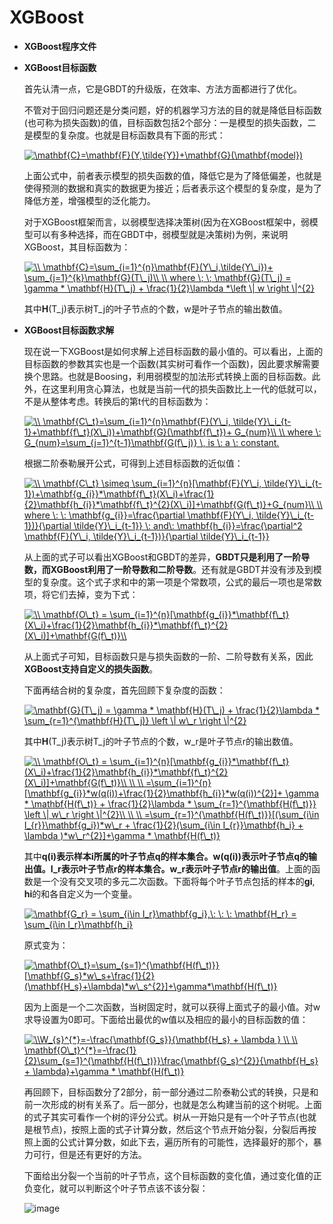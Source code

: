 # XGBoost  

* **XGBoost程序文件**

* **XGBoost目标函数**

    首先认清一点，它是GBDT的升级版，在效率、方法方面都进行了优化。
    
    不管对于回归问题还是分类问题，好的机器学习方法的目的就是降低目标函数(也可称为损失函数)的值，目标函数包括2个部分：一是模型的损失函数，二是模型的复杂度。也就是目标函数具有下面的形式：
    
    <a href="https://www.codecogs.com/eqnedit.php?latex=\mathbf{C}=\mathbf{F}(Y,\tilde{Y})&plus;\mathbf{G}(\mathbf{model})" target="_blank"><img src="https://latex.codecogs.com/gif.latex?\mathbf{C}=\mathbf{F}(Y,\tilde{Y})&plus;\mathbf{G}(\mathbf{model})" title="\mathbf{C}=\mathbf{F}(Y,\tilde{Y})+\mathbf{G}(\mathbf{model})" /></a>
    
    上面公式中，前者表示模型的损失函数的值，降低它是为了降低偏差，也就是使得预测的数据和真实的数据更为接近；后者表示这个模型的复杂度，是为了降低方差，增强模型的泛化能力。
    
    对于XGBoost框架而言，以弱模型选择决策树(因为在XGBoost框架中，弱模型可以有多种选择，而在GBDT中，弱模型就是决策树)为例，来说明XGBoost，其目标函数为：
    
    <a href="https://www.codecogs.com/eqnedit.php?latex=\\&space;\mathbf{C}=\sum_{i=1}^{n}\mathbf{F}(Y\_i,\tilde{Y\_i})&plus;&space;\sum_{j=1}^{k}\mathbf{G}(T\_j)\\&space;\\&space;where&space;\;&space;\;&space;\mathbf{G}(T\_j)&space;=&space;\gamma&space;*&space;\mathbf{H}(T\_j)&space;&plus;&space;\frac{1}{2}\lambda&space;*\left&space;\|&space;w&space;\right&space;\|^{2}" target="_blank"><img src="https://latex.codecogs.com/gif.latex?\\&space;\mathbf{C}=\sum_{i=1}^{n}\mathbf{F}(Y\_i,\tilde{Y\_i})&plus;&space;\sum_{j=1}^{k}\mathbf{G}(T\_j)\\&space;\\&space;where&space;\;&space;\;&space;\mathbf{G}(T\_j)&space;=&space;\gamma&space;*&space;\mathbf{H}(T\_j)&space;&plus;&space;\frac{1}{2}\lambda&space;*\left&space;\|&space;w&space;\right&space;\|^{2}" title="\\ \mathbf{C}=\sum_{i=1}^{n}\mathbf{F}(Y\_i,\tilde{Y\_i})+ \sum_{j=1}^{k}\mathbf{G}(T\_j)\\ \\ where \; \; \mathbf{G}(T\_j) = \gamma * \mathbf{H}(T\_j) + \frac{1}{2}\lambda *\left \| w \right \|^{2}" /></a>
    
    其中**H**(T_j)表示树T_j的叶子节点的个数，w是叶子节点的输出数值。
    
 * **XGBoost目标函数求解**   
 
     现在说一下XGBoost是如何求解上述目标函数的最小值的。可以看出，上面的目标函数的参数其实也是一个函数(其实树可看作一个函数)，因此要求解需要换个思路。也就是Boosing，利用弱模型的加法形式转换上面的目标函数。此外，在这里利用贪心算法，也就是当前一代的损失函数比上一代的低就可以，不是从整体考虑。转换后的第t代的目标函数为：
     
     <a href="https://www.codecogs.com/eqnedit.php?latex=\\&space;\mathbf{C\_t}=\sum_{i=1}^{n}\mathbf{F}(Y\_i,&space;\tilde{Y}\_i_{t-1}&plus;\mathbf{f\_t}(X\_i))&plus;\mathbf{G}(\mathbf{f\_t})&plus;&space;G_{num}\\&space;\\&space;where&space;\:&space;G_{num}=\sum_{j=1}^{t-1}\mathbf{G(f\_j)}&space;\,&space;is&space;\:&space;a&space;\:&space;constant." target="_blank"><img src="https://latex.codecogs.com/gif.latex?\\&space;\mathbf{C\_t}=\sum_{i=1}^{n}\mathbf{F}(Y\_i,&space;\tilde{Y}\_i_{t-1}&plus;\mathbf{f\_t}(X\_i))&plus;\mathbf{G}(\mathbf{f\_t})&plus;&space;G_{num}\\&space;\\&space;where&space;\:&space;G_{num}=\sum_{j=1}^{t-1}\mathbf{G(f\_j)}&space;\,&space;is&space;\:&space;a&space;\:&space;constant." title="\\ \mathbf{C\_t}=\sum_{i=1}^{n}\mathbf{F}(Y\_i, \tilde{Y}\_i_{t-1}+\mathbf{f\_t}(X\_i))+\mathbf{G}(\mathbf{f\_t})+ G_{num}\\ \\ where \: G_{num}=\sum_{j=1}^{t-1}\mathbf{G(f\_j)} \, is \: a \: constant." /></a>
     
     根据二阶泰勒展开公式，可得到上述目标函数的近似值：
     
     <a href="https://www.codecogs.com/eqnedit.php?latex=\\&space;\mathbf{C\_t}&space;\simeq&space;\sum_{i=1}^{n}[\mathbf{F}(Y\_i,&space;\tilde{Y}\_i_{t-1})&plus;\mathbf{g_{i}}*\mathbf{f\_t}(X\_i)&plus;\frac{1}{2}\mathbf{h_{i}}*\mathbf{f\_t}^{2}(X\_i)]&plus;\mathbf{G(f\_t)}&plus;G_{num}\\&space;\\&space;where&space;\:&space;\:&space;\mathbf{g_{i}}=\frac{\partial&space;\mathbf{F}(Y\_i,&space;\tilde{Y}\_i_{t-1})}{\partial&space;\tilde{Y}\_i_{t-1}}&space;\:&space;and\:&space;\mathbf{h_{i}}=\frac{\partial^2&space;\mathbf{F}(Y\_i,&space;\tilde{Y}\_i_{t-1})}{\partial&space;\tilde{Y}\_i_{t-1}}" target="_blank"><img src="https://latex.codecogs.com/gif.latex?\\&space;\mathbf{C\_t}&space;\simeq&space;\sum_{i=1}^{n}[\mathbf{F}(Y\_i,&space;\tilde{Y}\_i_{t-1})&plus;\mathbf{g_{i}}*\mathbf{f\_t}(X\_i)&plus;\frac{1}{2}\mathbf{h_{i}}*\mathbf{f\_t}^{2}(X\_i)]&plus;\mathbf{G(f\_t)}&plus;G_{num}\\&space;\\&space;where&space;\:&space;\:&space;\mathbf{g_{i}}=\frac{\partial&space;\mathbf{F}(Y\_i,&space;\tilde{Y}\_i_{t-1})}{\partial&space;\tilde{Y}\_i_{t-1}}&space;\:&space;and\:&space;\mathbf{h_{i}}=\frac{\partial^2&space;\mathbf{F}(Y\_i,&space;\tilde{Y}\_i_{t-1})}{\partial&space;\tilde{Y}\_i_{t-1}}" title="\\ \mathbf{C\_t} \simeq \sum_{i=1}^{n}[\mathbf{F}(Y\_i, \tilde{Y}\_i_{t-1})+\mathbf{g_{i}}*\mathbf{f\_t}(X\_i)+\frac{1}{2}\mathbf{h_{i}}*\mathbf{f\_t}^{2}(X\_i)]+\mathbf{G(f\_t)}+G_{num}\\ \\ where \: \: \mathbf{g_{i}}=\frac{\partial \mathbf{F}(Y\_i, \tilde{Y}\_i_{t-1})}{\partial \tilde{Y}\_i_{t-1}} \: and\: \mathbf{h_{i}}=\frac{\partial^2 \mathbf{F}(Y\_i, \tilde{Y}\_i_{t-1})}{\partial \tilde{Y}\_i_{t-1}}" /></a>
     
     从上面的式子可以看出XGBoost和GBDT的差异，**GBDT只是利用了一阶导数，而XGBoost利用了一阶导数和二阶导数**。还有就是GBDT并没有涉及到模型的复杂度。这个式子求和中的第一项是个常数项，公式的最后一项也是常数项，将它们去掉，变为下式：
     
     <a href="https://www.codecogs.com/eqnedit.php?latex=\\&space;\mathbf{O\_t}&space;=&space;\sum_{i=1}^{n}[\mathbf{g_{i}}*\mathbf{f\_t}(X\_i)&plus;\frac{1}{2}\mathbf{h_{i}}*\mathbf{f\_t}^{2}(X\_i)]&plus;\mathbf{G(f\_t)}\\" target="_blank"><img src="https://latex.codecogs.com/gif.latex?\\&space;\mathbf{O\_t}&space;=&space;\sum_{i=1}^{n}[\mathbf{g_{i}}*\mathbf{f\_t}(X\_i)&plus;\frac{1}{2}\mathbf{h_{i}}*\mathbf{f\_t}^{2}(X\_i)]&plus;\mathbf{G(f\_t)}\\" title="\\ \mathbf{O\_t} = \sum_{i=1}^{n}[\mathbf{g_{i}}*\mathbf{f\_t}(X\_i)+\frac{1}{2}\mathbf{h_{i}}*\mathbf{f\_t}^{2}(X\_i)]+\mathbf{G(f\_t)}\\" /></a>
     
     从上面式子可知，目标函数只是与损失函数的一阶、二阶导数有关系，因此**XGBoost支持自定义的损失函数**。
 
    下面再结合树的复杂度，首先回顾下复杂度的函数：
    
    <a href="https://www.codecogs.com/eqnedit.php?latex=\mathbf{G}(T\_j)&space;=&space;\gamma&space;*&space;\mathbf{H}(T\_j)&space;&plus;&space;\frac{1}{2}\lambda&space;*&space;\sum_{r=1}^{\mathbf{H}(T\_j)}&space;\left&space;\|&space;w\_r&space;\right&space;\|^{2}" target="_blank"><img src="https://latex.codecogs.com/gif.latex?\mathbf{G}(T\_j)&space;=&space;\gamma&space;*&space;\mathbf{H}(T\_j)&space;&plus;&space;\frac{1}{2}\lambda&space;*&space;\sum_{r=1}^{\mathbf{H}(T\_j)}&space;\left&space;\|&space;w\_r&space;\right&space;\|^{2}" title="\mathbf{G}(T\_j) = \gamma * \mathbf{H}(T\_j) + \frac{1}{2}\lambda * \sum_{r=1}^{\mathbf{H}(T\_j)} \left \| w\_r \right \|^{2}" /></a>
    
    其中**H**(T_j)表示树T_j的叶子节点的个数，w_r是叶子节点r的输出数值。
     
    <a href="https://www.codecogs.com/eqnedit.php?latex=\\&space;\mathbf{O\_t}&space;=&space;\sum_{i=1}^{n}[\mathbf{g_{i}}*\mathbf{f\_t}(X\_i)&plus;\frac{1}{2}\mathbf{h_{i}}*\mathbf{f\_t}^{2}(X\_i)]&plus;\mathbf{G(f\_t)}\\&space;\\&space;\\&space;=\sum_{i=1}^{n}[\mathbf{g_{i}}*w(q(i))&plus;\frac{1}{2}\mathbf{h_{i}}*w(q(i))^{2}]&plus;&space;\gamma&space;*&space;\mathbf{H(f\_t)}&space;&plus;&space;\frac{1}{2}\lambda&space;*&space;\sum_{r=1}^{\mathbf{H(f\_t)}}&space;\left&space;\|&space;w\_r&space;\right&space;\|^{2}\\&space;\\&space;\\&space;=\sum_{r=1}^{\mathbf{H(f\_t)}}[(\sum_{i\in&space;I_{r}}\mathbf{g_i})*w\_r&space;&plus;&space;\frac{1}{2}(\sum_{i\in&space;I_{r}}\mathbf{h_i}&space;&plus;&space;\lambda&space;)*w\_r^{2}]&plus;\gamma&space;*&space;\mathbf{H(f\_t)}" target="_blank"><img src="https://latex.codecogs.com/gif.latex?\\&space;\mathbf{O\_t}&space;=&space;\sum_{i=1}^{n}[\mathbf{g_{i}}*\mathbf{f\_t}(X\_i)&plus;\frac{1}{2}\mathbf{h_{i}}*\mathbf{f\_t}^{2}(X\_i)]&plus;\mathbf{G(f\_t)}\\&space;\\&space;\\&space;=\sum_{i=1}^{n}[\mathbf{g_{i}}*w(q(i))&plus;\frac{1}{2}\mathbf{h_{i}}*w(q(i))^{2}]&plus;&space;\gamma&space;*&space;\mathbf{H(f\_t)}&space;&plus;&space;\frac{1}{2}\lambda&space;*&space;\sum_{r=1}^{\mathbf{H(f\_t)}}&space;\left&space;\|&space;w\_r&space;\right&space;\|^{2}\\&space;\\&space;\\&space;=\sum_{r=1}^{\mathbf{H(f\_t)}}[(\sum_{i\in&space;I_{r}}\mathbf{g_i})*w\_r&space;&plus;&space;\frac{1}{2}(\sum_{i\in&space;I_{r}}\mathbf{h_i}&space;&plus;&space;\lambda&space;)*w\_r^{2}]&plus;\gamma&space;*&space;\mathbf{H(f\_t)}" title="\\ \mathbf{O\_t} = \sum_{i=1}^{n}[\mathbf{g_{i}}*\mathbf{f\_t}(X\_i)+\frac{1}{2}\mathbf{h_{i}}*\mathbf{f\_t}^{2}(X\_i)]+\mathbf{G(f\_t)}\\ \\ \\ =\sum_{i=1}^{n}[\mathbf{g_{i}}*w(q(i))+\frac{1}{2}\mathbf{h_{i}}*w(q(i))^{2}]+ \gamma * \mathbf{H(f\_t)} + \frac{1}{2}\lambda * \sum_{r=1}^{\mathbf{H(f\_t)}} \left \| w\_r \right \|^{2}\\ \\ \\ =\sum_{r=1}^{\mathbf{H(f\_t)}}[(\sum_{i\in I_{r}}\mathbf{g_i})*w\_r + \frac{1}{2}(\sum_{i\in I_{r}}\mathbf{h_i} + \lambda )*w\_r^{2}]+\gamma * \mathbf{H(f\_t)}" /></a> 
    
    其中**q(i)表示样本i所属的叶子节点q的样本集合。w(q(i))表示叶子节点q的输出值。I_r表示叶子节点r的样本集合。w_r表示叶子节点r的输出值**。上面的函数是一个没有交叉项的多元二次函数。下面将每个叶子节点包括的样本的**gi**, **hi**的和各自定义为一个变量。
    
    <a href="https://www.codecogs.com/eqnedit.php?latex=\mathbf{G_r}&space;=&space;\sum_{i\in&space;I_r}\mathbf{g_i},\:&space;\:&space;\:&space;\mathbf{H_r}&space;=&space;\sum_{i\in&space;I_r}\mathbf{h_i}" target="_blank"><img src="https://latex.codecogs.com/gif.latex?\mathbf{G_r}&space;=&space;\sum_{i\in&space;I_r}\mathbf{g_i},\:&space;\:&space;\:&space;\mathbf{H_r}&space;=&space;\sum_{i\in&space;I_r}\mathbf{h_i}" title="\mathbf{G_r} = \sum_{i\in I_r}\mathbf{g_i},\: \: \: \mathbf{H_r} = \sum_{i\in I_r}\mathbf{h_i}" /></a>
    
    原式变为：
    
    <a href="https://www.codecogs.com/eqnedit.php?latex=\mathbf{O\_t}=\sum_{s=1}^{\mathbf{H(f\_t)}}[\mathbf{G_s}*w\_s&plus;\frac{1}{2}(\mathbf{H_s}&plus;\lambda)*w\_s^{2}]&plus;\gamma*\mathbf{H(f\_t)}" target="_blank"><img src="https://latex.codecogs.com/gif.latex?\mathbf{O\_t}=\sum_{s=1}^{\mathbf{H(f\_t)}}[\mathbf{G_s}*w\_s&plus;\frac{1}{2}(\mathbf{H_s}&plus;\lambda)*w\_s^{2}]&plus;\gamma*\mathbf{H(f\_t)}" title="\mathbf{O\_t}=\sum_{s=1}^{\mathbf{H(f\_t)}}[\mathbf{G_s}*w\_s+\frac{1}{2}(\mathbf{H_s}+\lambda)*w\_s^{2}]+\gamma*\mathbf{H(f\_t)}" /></a>
    
    因为上面是一个二次函数，当树固定时，就可以获得上面式子的最小值。对w求导设置为0即可。下面给出最优的w值以及相应的最小的目标函数的值：
    
    <a href="https://www.codecogs.com/eqnedit.php?latex=\\W_{s}^{*}=-\frac{\mathbf{G_s}}{\mathbf{H_s}&space;&plus;&space;\lambda&space;}&space;\\&space;\\&space;\mathbf{O\_t}^{*}=-\frac{1}{2}\sum_{s=1}^{\mathbf{H(f\_t)}}\frac{\mathbf{G_s}^{2}}{\mathbf{H_s}&space;&plus;&space;\lambda}&plus;\gamma&space;*&space;\mathbf{H(f\_t)}" target="_blank"><img src="https://latex.codecogs.com/gif.latex?\\W_{s}^{*}=-\frac{\mathbf{G_s}}{\mathbf{H_s}&space;&plus;&space;\lambda&space;}&space;\\&space;\\&space;\mathbf{O\_t}^{*}=-\frac{1}{2}\sum_{s=1}^{\mathbf{H(f\_t)}}\frac{\mathbf{G_s}^{2}}{\mathbf{H_s}&space;&plus;&space;\lambda}&plus;\gamma&space;*&space;\mathbf{H(f\_t)}" title="\\W_{s}^{*}=-\frac{\mathbf{G_s}}{\mathbf{H_s} + \lambda } \\ \\ \mathbf{O\_t}^{*}=-\frac{1}{2}\sum_{s=1}^{\mathbf{H(f\_t)}}\frac{\mathbf{G_s}^{2}}{\mathbf{H_s} + \lambda}+\gamma * \mathbf{H(f\_t)}" /></a>
    
    再回顾下，目标函数分了2部分，前一部分通过二阶泰勒公式的转换，只是和前一次形成的树有关系了。后一部分，也就是怎么构建当前的这个树呢。上面的式子其实可看作一个树的评分公式。树从一开始只是有一个叶子节点(也就是根节点)，按照上面的式子计算分数，然后这个节点开始分裂，分裂后再按照上面的公式计算分数，如此下去，遍历所有的可能性，选择最好的那个，暴力可行，但是还有更好的方法。
    
    下面给出分裂一个当前的叶子节点，这个目标函数的变化值，通过变化值的正负变化，就可以判断这个叶子节点该不该分裂：

    ![image](https://github.com/Anfany/Machine-Learning-for-Beginner-by-Python3/tree/master/Boosting/XGBoost/four.png)
    
    
    

    
    
    
     
     
     
     
     
     
     
     
     
     
     
     
    
    
    
    
    
